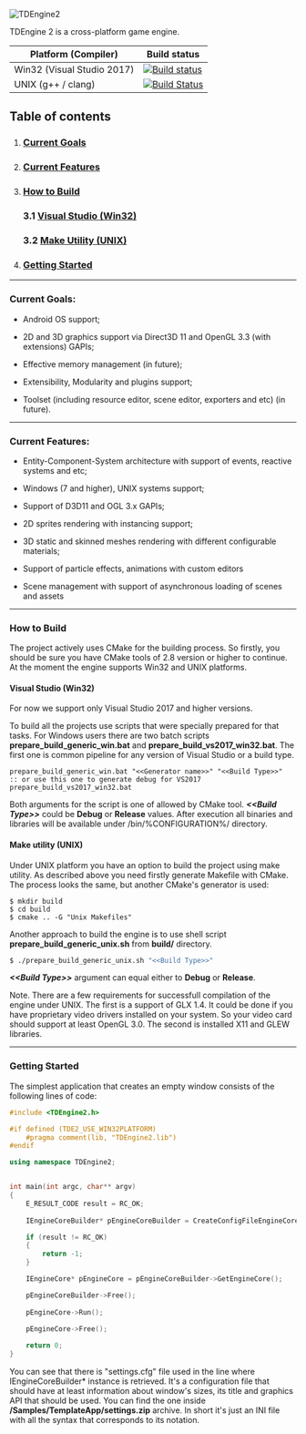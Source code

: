 ![TDEngine2](https://i.imgur.com/Q8QlaxD.png)

TDEngine 2 is a cross-platform game engine.

| Platform (Compiler) | Build status  |
|--|--|
| Win32 (Visual Studio 2017) |[![Build status](https://ci.appveyor.com/api/projects/status/dyp34r05yfxii09m?svg=true)](https://ci.appveyor.com/project/bnoazx005/tdengine2) |
| UNIX (g++ / clang) |[![Build Status](https://travis-ci.org/bnoazx005/TDEngine2.svg?branch=master)](https://travis-ci.org/bnoazx005/TDEngine2) |


## Table of contents

1. ### [Current Goals](#current-goals)
2. ### [Current Features](#current-features)
3. ### [How to Build](#how-to-build)

    ### 3.1 [Visual Studio (Win32)](#vs-win32)

    ### 3.2 [Make Utility (UNIX)](#make-unix)
    
4. ### [Getting Started](#getting-started)

***

### Current Goals:<a name="current-goals"></a>

* Android OS support;

* 2D and 3D graphics support via Direct3D 11 and OpenGL 3.3 (with extensions) GAPIs;

* Effective memory management (in future);

* Extensibility, Modularity and plugins support;

* Toolset (including resource editor, scene editor, exporters and etc) (in future).

***

### Current Features:<a name="current-features"></a>

* Entity-Component-System architecture with support of events, reactive systems and etc;

* Windows (7 and higher), UNIX systems support;

* Support of D3D11 and OGL 3.x GAPIs;

* 2D sprites rendering with instancing support;

* 3D static and skinned meshes rendering with different configurable materials;

* Support of particle effects, animations with custom editors

* Scene management with support of asynchronous loading of scenes and assets

***

### How to Build<a name="how-to-build"></a>

The project actively uses CMake for the building process. So firstly, you should be sure you have 
CMake tools of 2.8 version or higher to continue. At the moment the engine supports Win32 and UNIX 
platforms.

#### Visual Studio (Win32)<a name="vs-win32"></a>

For now we support only Visual Studio 2017 and higher versions.

To build all the projects use scripts that were specially prepared for that tasks. For Windows users there are
two batch scripts **prepare_build_generic_win.bat** and **prepare_build_vs2017_win32.bat**. The first one is common 
pipeline for any version of Visual Studio or a build type.

```console
prepare_build_generic_win.bat "<<Generator name>>" "<<Build Type>>"
:: or use this one to generate debug for VS2017
prepare_build_vs2017_win32.bat
```

Both arguments for the script is one of allowed by CMake tool. _**\<\<Build Type\>\>**_ could be **Debug** or **Release** values.
After execution all binaries and libraries will be available under /bin/%CONFIGURATION%/ directory.

#### Make utility (UNIX)<a name="make-unix"></a>

Under UNIX platform you have an option to build the project using make utility. As described above you
need firstly generate Makefile with CMake. The process looks the same, but another CMake's generator
is used:
```console
$ mkdir build
$ cd build
$ cmake .. -G "Unix Makefiles"
```

Another approach to build the engine is to use shell script **prepare_build_generic_unix.sh** from **build/** directory. 

```bash
$ ./prepare_build_generic_unix.sh "<<Build Type>>"
```

_**\<\<Build Type\>\>**_ argument can equal either to **Debug** or **Release**.

Note. There are a few requirements for successfull compilation of the engine under UNIX. The first is
a support of GLX 1.4. It could be done if you have proprietary video drivers installed on your system.
So your video card should support at least OpenGL 3.0. The second is installed X11 and GLEW libraries.

***

### Getting Started<a name="getting-started"></a>

The simplest application that creates an empty window consists of the following lines of code:
```cpp
#include <TDEngine2.h>

#if defined (TDE2_USE_WIN32PLATFORM)
    #pragma comment(lib, "TDEngine2.lib")
#endif

using namespace TDEngine2;


int main(int argc, char** argv)
{
    E_RESULT_CODE result = RC_OK;
    
    IEngineCoreBuilder* pEngineCoreBuilder = CreateConfigFileEngineCoreBuilder(CreateEngineCore, "settings.cfg", result);

    if (result != RC_OK)
    {
        return -1;
    }

    IEngineCore* pEngineCore = pEngineCoreBuilder->GetEngineCore();

    pEngineCoreBuilder->Free();
    
    pEngineCore->Run();
    
    pEngineCore->Free();

    return 0;
}
```
You can see that there is "settings.cfg" file used in the line where IEngineCoreBuilder* instance is retrieved. It's a configuration file that should have at least information about window's sizes, its title and graphics API that should be used. You can find the one inside **/Samples/TemplateApp/settings.zip** archive. In short it's just an INI file with all the syntax that corresponds to its notation.